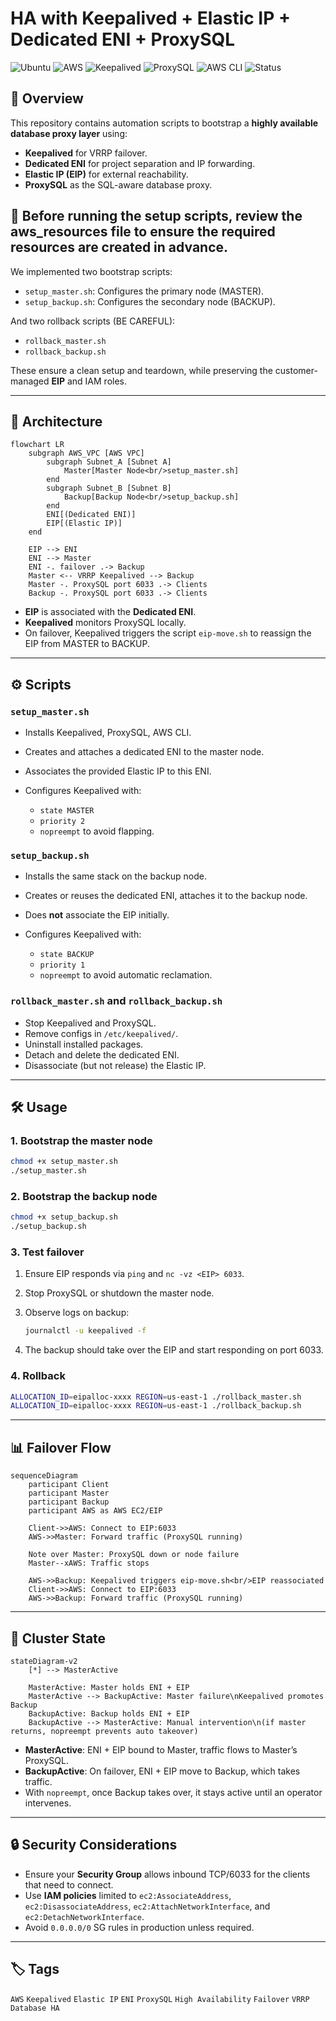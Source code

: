 # HA with Keepalived + Elastic IP + Dedicated ENI + ProxySQL

![Ubuntu](https://img.shields.io/badge/Ubuntu-24.04-E95420?logo=ubuntu\&logoColor=white)
![AWS](https://img.shields.io/badge/AWS-EC2%20%7C%20ENI-FF9900?logo=amazon-aws\&logoColor=white)
![Keepalived](https://img.shields.io/badge/Keepalived-v2.2.8-blue)
![ProxySQL](https://img.shields.io/badge/ProxySQL-3.x-green)
![AWS CLI](https://img.shields.io/badge/AWS%20CLI-Required-orange?logo=amazon-aws\&logoColor=white)
![Status](https://img.shields.io/badge/Status-Draft-yellow)

## 📌 Overview
This repository contains automation scripts to bootstrap a **highly available database proxy layer** using:
- **Keepalived** for VRRP failover.
- **Dedicated ENI** for project separation and IP forwarding.
- **Elastic IP (EIP)** for external reachability.
- **ProxySQL** as the SQL-aware database proxy.

## 💬 Before running the setup scripts, review the aws_resources file to ensure the required resources are created in advance.

We implemented two bootstrap scripts:
- `setup_master.sh`: Configures the primary node (MASTER).
- `setup_backup.sh`: Configures the secondary node (BACKUP).
  
And two rollback scripts (BE CAREFUL):
- `rollback_master.sh`
- `rollback_backup.sh`

These ensure a clean setup and teardown, while preserving the customer-managed **EIP** and IAM roles.

---

## 🚀 Architecture

```mermaid
flowchart LR
    subgraph AWS_VPC [AWS VPC]
        subgraph Subnet_A [Subnet A]
            Master[Master Node<br/>setup_master.sh]
        end
        subgraph Subnet_B [Subnet B]
            Backup[Backup Node<br/>setup_backup.sh]
        end
        ENI[(Dedicated ENI)]
        EIP[(Elastic IP)]
    end

    EIP --> ENI
    ENI --> Master
    ENI -. failover .-> Backup
    Master <-- VRRP Keepalived --> Backup
    Master -. ProxySQL port 6033 .-> Clients
    Backup -. ProxySQL port 6033 .-> Clients
````

* **EIP** is associated with the **Dedicated ENI**.
* **Keepalived** monitors ProxySQL locally.
* On failover, Keepalived triggers the script `eip-move.sh` to reassign the EIP from MASTER to BACKUP.

---

## ⚙️ Scripts

### `setup_master.sh`

* Installs Keepalived, ProxySQL, AWS CLI.
* Creates and attaches a dedicated ENI to the master node.
* Associates the provided Elastic IP to this ENI.
* Configures Keepalived with:

  * `state MASTER`
  * `priority 2`
  * `nopreempt` to avoid flapping.

### `setup_backup.sh`

* Installs the same stack on the backup node.
* Creates or reuses the dedicated ENI, attaches it to the backup node.
* Does **not** associate the EIP initially.
* Configures Keepalived with:

  * `state BACKUP`
  * `priority 1`
  * `nopreempt` to avoid automatic reclamation.

### `rollback_master.sh` and `rollback_backup.sh`

* Stop Keepalived and ProxySQL.
* Remove configs in `/etc/keepalived/`.
* Uninstall installed packages.
* Detach and delete the dedicated ENI.
* Disassociate (but not release) the Elastic IP.

---

## 🛠️ Usage

### 1. Bootstrap the master node

```bash
chmod +x setup_master.sh
./setup_master.sh
```

### 2. Bootstrap the backup node

```bash
chmod +x setup_backup.sh
./setup_backup.sh
```

### 3. Test failover

1. Ensure EIP responds via `ping` and `nc -vz <EIP> 6033`.
2. Stop ProxySQL or shutdown the master node.
3. Observe logs on backup:

   ```bash
   journalctl -u keepalived -f
   ```
4. The backup should take over the EIP and start responding on port 6033.

### 4. Rollback

```bash
ALLOCATION_ID=eipalloc-xxxx REGION=us-east-1 ./rollback_master.sh
ALLOCATION_ID=eipalloc-xxxx REGION=us-east-1 ./rollback_backup.sh
```

---

## 📊 Failover Flow

```mermaid
sequenceDiagram
    participant Client
    participant Master
    participant Backup
    participant AWS as AWS EC2/EIP

    Client->>AWS: Connect to EIP:6033
    AWS->>Master: Forward traffic (ProxySQL running)

    Note over Master: ProxySQL down or node failure
    Master--xAWS: Traffic stops

    AWS->>Backup: Keepalived triggers eip-move.sh<br/>EIP reassociated
    Client->>AWS: Connect to EIP:6033
    AWS->>Backup: Forward traffic (ProxySQL running)
```

---

## 🔄 Cluster State

```mermaid
stateDiagram-v2
    [*] --> MasterActive

    MasterActive: Master holds ENI + EIP
    MasterActive --> BackupActive: Master failure\nKeepalived promotes Backup
    BackupActive: Backup holds ENI + EIP
    BackupActive --> MasterActive: Manual intervention\n(if master returns, nopreempt prevents auto takeover)
```

* **MasterActive**: ENI + EIP bound to Master, traffic flows to Master’s ProxySQL.
* **BackupActive**: On failover, ENI + EIP move to Backup, which takes traffic.
* With `nopreempt`, once Backup takes over, it stays active until an operator intervenes.

---

## 🔒 Security Considerations

* Ensure your **Security Group** allows inbound TCP/6033 for the clients that need to connect.
* Use **IAM policies** limited to `ec2:AssociateAddress`, `ec2:DisassociateAddress`, `ec2:AttachNetworkInterface`, and `ec2:DetachNetworkInterface`.
* Avoid `0.0.0.0/0` SG rules in production unless required.

---

## 🏷️ Tags

`AWS` `Keepalived` `Elastic IP` `ENI` `ProxySQL` `High Availability` `Failover` `VRRP` `Database HA`